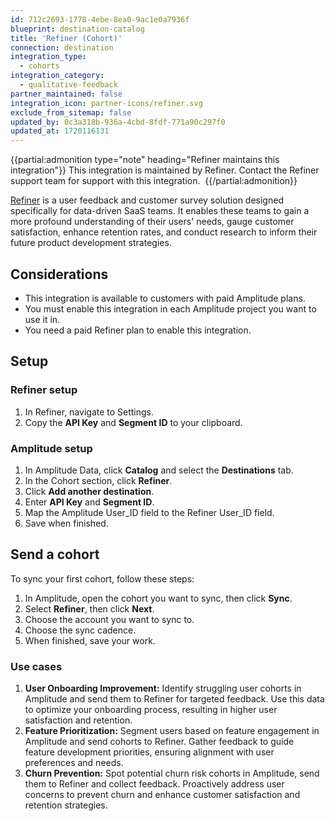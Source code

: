 ```yaml
---
id: 712c2693-1778-4ebe-8ea0-9ac1e0a7936f
blueprint: destination-catalog
title: 'Refiner (Cohort)'
connection: destination
integration_type:
  - cohorts
integration_category:
  - qualitative-feedback
partner_maintained: false
integration_icon: partner-icons/refiner.svg
exclude_from_sitemap: false
updated_by: 0c3a318b-936a-4cbd-8fdf-771a90c297f0
updated_at: 1720116131
---
```


{{partial:admonition type="note" heading="Refiner maintains this integration"}}
This integration is maintained by Refiner. Contact the Refiner support team for support with this integration. 
{{/partial:admonition}}

[Refiner](https://refiner.io/) is a user feedback and customer survey solution designed specifically for data-driven SaaS teams. It enables these teams to gain a more profound understanding of their users' needs, gauge customer satisfaction, enhance retention rates, and conduct research to inform their future product development strategies.

## Considerations

- This integration is available to customers with paid Amplitude plans.
- You must enable this integration in each Amplitude project you want to use it in.
- You need a paid Refiner plan to enable this integration.

## Setup

### Refiner setup

1. In Refiner, navigate to Settings.
2. Copy the **API Key** and **Segment ID** to your clipboard.

### Amplitude setup

1. In Amplitude Data, click **Catalog** and select the **Destinations** tab.
2. In the Cohort section, click **Refiner**.
3. Click **Add another destination**.
4. Enter **API Key** and **Segment ID**.
5. Map the Amplitude User_ID field to the Refiner User_ID field. 
6. Save when finished.

## Send a cohort

To sync your first cohort, follow these steps:

1. In Amplitude, open the cohort you want to sync, then click **Sync**.
2. Select **Refiner**, then click **Next**.
3. Choose the account you want to sync to.
4. Choose the sync cadence.
5. When finished, save your work.

### Use cases

1. **User Onboarding Improvement:** Identify struggling user cohorts in Amplitude and send them to Refiner for targeted feedback. Use this data to optimize your onboarding process, resulting in higher user satisfaction and retention.
2. **Feature Prioritization:** Segment users based on feature engagement in Amplitude and send cohorts to Refiner. Gather feedback to guide feature development priorities, ensuring alignment with user preferences and needs.
3. **Churn Prevention:** Spot potential churn risk cohorts in Amplitude, send them to Refiner and collect feedback. Proactively address user concerns to prevent churn and enhance customer satisfaction and retention strategies.
